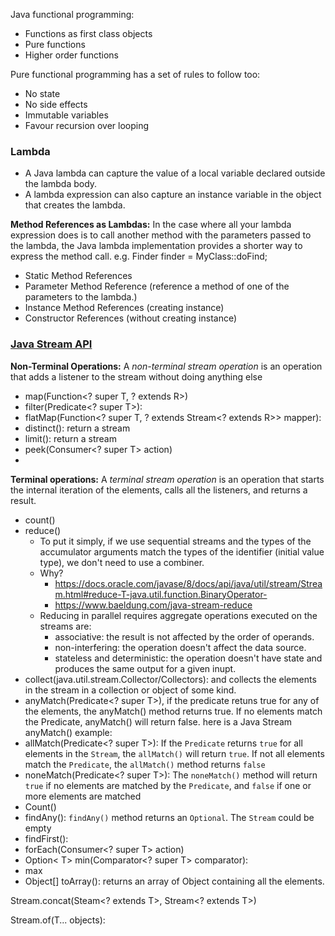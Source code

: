 Java functional programming: 
-   Functions as first class objects
-   Pure functions
-   Higher order functions

Pure functional programming has a set of rules to follow too:

-   No state
-   No side effects
-   Immutable variables
-   Favour recursion over looping


### Lambda
* A Java lambda can capture the value of a local variable declared outside the lambda body. 
* A lambda expression can also capture an instance variable in the object that creates the lambda. 

**Method References as Lambdas:**
In the case where all your lambda expression does is to call another method with the parameters passed to the lambda, the Java lambda implementation provides a shorter way to express the method call. e.g. Finder finder = MyClass::doFind;
* Static Method References
* Parameter Method Reference (reference a method of one of the parameters to the lambda.)
* Instance Method References (creating instance)
* Constructor References (without creating instance)

### [Java Stream API](http://tutorials.jenkov.com/java-functional-programming/streams.html)

**Non-Terminal Operations:** A _non-terminal stream operation_ is an operation that adds a listener to the stream without doing anything else
* map(Function<? super T, ? extends R>)
* filter(Predicate<? super T>):
* flatMap(Function<? super T, ? extends Stream<? extends R>> mapper): 
* distinct(): return a stream
* limit(): return a stream
* peek(Consumer<? super T> action)
* 

**Terminal operations:** A  _terminal stream operation_  is an operation that starts the internal iteration of the elements, calls all the listeners, and returns a result.
* count()
* reduce()
	* To put it simply, if we use sequential streams and the types of the accumulator arguments match the types of the identifier (initial value type), we don't need to use a combiner.
	* Why? 
		* https://docs.oracle.com/javase/8/docs/api/java/util/stream/Stream.html#reduce-T-java.util.function.BinaryOperator-
		* https://www.baeldung.com/java-stream-reduce
	* Reducing in parallel requires aggregate operations executed on the streams are: 
		* associative: the result is not affected by the order of operands. 
		* non-interfering: the operation doesn't affect the data source. 
		* stateless and deterministic: the operation doesn't have state and produces the same output for a given inupt. 
* collect(java.util.stream.Collector/Collectors): and collects the elements in the stream in a collection or object of some kind. 
* anyMatch(Predicate<? super T>), if the predicate retuns true for any of the elements, the anyMatch() method returns true. If no elements match the Predicate, anyMatch() will return false. here is a Java Stream anyMatch() example: 
* allMatch(Predicate<? super T>): If the `Predicate` returns `true` for all elements in the `Stream`, the `allMatch()` will return `true`. If not all elements match the `Predicate`, the `allMatch()` method returns `false`
* noneMatch(Predicate<? super T>): The `noneMatch()` method will return `true` if no elements are matched by the `Predicate`, and `false` if one or more elements are matched
* Count()
* findAny(): `findAny()` method returns an `Optional`. The `Stream` could be empty
* findFirst(): 
* forEach(Consumer<? super T> action)
* Option< T> min(Comparator<? super T> comparator): 
* max
* Object[] toArray(): returns an array of Object containing all the elements. 

Stream.concat(Steam<? extends T>, Stream<? extends T>)

Stream.of(T... objects): 
